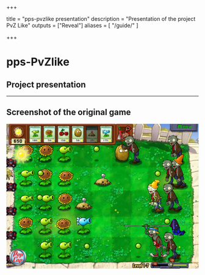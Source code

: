  +++

title = "pps-pvzlike presentation"
description = "Presentation of the project PvZ Like"
outputs = ["Reveal"]
aliases = [
    "/guide/"
]

+++

# pps-PvZlike
## Project presentation

---

## Screenshot of the original game

![screen](https://github.com/PaoloPenazzi/pps-pvzlike-presentation/blob/79ad1c499b8c4df82c46097b33e60996be86beb1/assets/pvz.png)